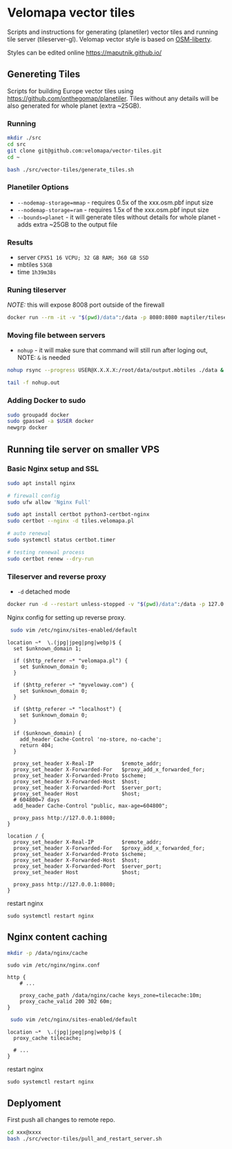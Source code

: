 # Velomapa vector tiles

Scripts and instructions for generating (planetiler) vector tiles and running tile server (tileserver-gl).
Velomap vector style is based on [OSM-liberty](https://github.com/maputnik/osm-liberty).

Styles can be edited online https://maputnik.github.io/

## Genereting Tiles

Scripts for building Europe vector tiles using https://github.com/onthegomap/planetiler.
Tiles without any details will be also generated for whole planet (extra ~25GB).

### Running

```bash
mkdir ./src
cd src
git clone git@github.com:velomapa/vector-tiles.git
cd ~

bash ./src/vector-tiles/generate_tiles.sh
```

### Planetiler Options

* `--nodemap-storage=mmap` - requires 0.5x of the xxx.osm.pbf input size
* `--nodemap-storage=ram` - requires 1.5x of the xxx.osm.pbf input size
* `--bounds=planet` - it will generate tiles without details for whole planet - adds extra ~25GB to the output file

### Results

* server `CPX51 16 VCPU; 32 GB RAM; 360 GB SSD`
* mbtiles	`53GB`
* time `1h39m38s`

### Runing tileserver

*NOTE:* this will expose 8008 port outside of the firewall

```bash
docker run --rm -it -v "$(pwd)/data":/data -p 8080:8080 maptiler/tileserver-gl -p 8080
```

### Moving file between servers

* `nohup` - it will make sure that command will still run after loging out, NOTE: `&` is needed

```bash
nohup rsync --progress USER@X.X.X.X:/root/data/output.mbtiles ./data &

tail -f nohup.out
```

### Adding Docker to sudo

```bash
sudo groupadd docker
sudo gpasswd -a $USER docker
newgrp docker
```

## Running tile server on smaller VPS

### Basic Nginx setup and SSL

```bash
sudo apt install nginx

# firewall config
sudo ufw allow 'Nginx Full'

sudo apt install certbot python3-certbot-nginx
sudo certbot --nginx -d tiles.velomapa.pl

# auto renewal
sudo systemctl status certbot.timer

# testing renewal process
sudo certbot renew --dry-run
```

### Tileserver and reverse proxy

* `-d` detached mode

```bash
docker run -d --restart unless-stopped -v "$(pwd)/data":/data -p 127.0.0.1:8080:8080 maptiler/tileserver-gl -p 8080
```

Nginx config for setting up reverse proxy.

```bash
 sudo vim /etc/nginx/sites-enabled/default
```

```nginx
location ~*  \.(jpg|jpeg|png|webp)$ {
  set $unknown_domain 1;

  if ($http_referer ~* "velomapa.pl") {
    set $unknown_domain 0;
  }

  if ($http_referer ~* "myveloway.com") {
    set $unknown_domain 0;
  }

  if ($http_referer ~* "localhost") {
    set $unknown_domain 0;
  }

  if ($unknown_domain) {
    add_header Cache-Control 'no-store, no-cache';
    return 404;
  }

  proxy_set_header X-Real-IP         $remote_addr;
  proxy_set_header X-Forwarded-For   $proxy_add_x_forwarded_for;
  proxy_set_header X-Forwarded-Proto $scheme;
  proxy_set_header X-Forwarded-Host  $host;
  proxy_set_header X-Forwarded-Port  $server_port;
  proxy_set_header Host              $host;
  # 604800=7 days
  add_header Cache-Control "public, max-age=604800";

  proxy_pass http://127.0.0.1:8080;
}

location / {
  proxy_set_header X-Real-IP         $remote_addr;
  proxy_set_header X-Forwarded-For   $proxy_add_x_forwarded_for;
  proxy_set_header X-Forwarded-Proto $scheme;
  proxy_set_header X-Forwarded-Host  $host;
  proxy_set_header X-Forwarded-Port  $server_port;
  proxy_set_header Host              $host;

  proxy_pass http://127.0.0.1:8080;
}
```


restart nginx
```
sudo systemctl restart nginx
```

## Nginx content caching

```bash
mkdir -p /data/nginx/cache
```


```
sudo vim /etc/nginx/nginx.conf
```

```
http {
    # ...

    proxy_cache_path /data/nginx/cache keys_zone=tilecache:10m;
    proxy_cache_valid 200 302 60m;
}
```

```bash
 sudo vim /etc/nginx/sites-enabled/default
```

```nginx
location ~*  \.(jpg|jpeg|png|webp)$ {
  proxy_cache tilecache;

  # ...
}
```

restart nginx
```
sudo systemctl restart nginx
```


## Deplyoment

First push all changes to remote repo.

```bash
cd xxx@xxxx
bash ./src/vector-tiles/pull_and_restart_server.sh
```

